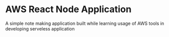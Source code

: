 # AWS React Node Application
A simple note making application built while learning usage of AWS tools in developing serveless application
